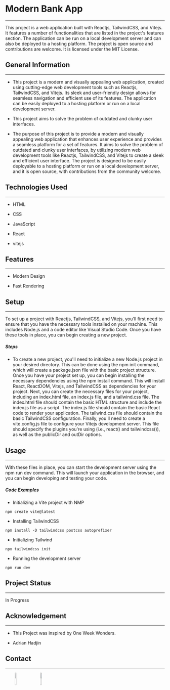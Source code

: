 <h1>Modern Bank App</h1>
<hr><p>This project is a web application built with Reactjs, TailwindCSS, and Vitejs. It features a number of functionalities that are listed in the project's features section. The application can be run on a local development server and can also be deployed to a hosting platform. The project is open source and contributions are welcome. It is licensed under the MIT License.</p><h2>General Information</h2>
<hr><ul>
<li>This project is a modern and visually appealing web application, created using cutting-edge web development tools such as Reactjs, TailwindCSS, and Vitejs. Its sleek and user-friendly design allows for seamless navigation and efficient use of its features. The application can be easily deployed to a hosting platform or run on a local development server.</li>
</ul><ul>
<li>This project aims to solve the problem of outdated and clunky user interfaces.</li>
</ul><ul>
<li>The purpose of this project is to provide a modern and visually appealing web application that enhances user experience and provides a seamless platform for a set of features. It aims to solve the problem of outdated and clunky user interfaces, by utilizing modern web development tools like Reactjs, TailwindCSS, and Vitejs to create a sleek and efficient user interface. The project is designed to be easily deployable to a hosting platform or run on a local development server, and it is open source, with contributions from the community welcome.</li>
</ul><h2>Technologies Used</h2>
<hr><ul>
<li>HTML</li>
</ul><ul>
<li>CSS</li>
</ul><ul>
<li>JavaScript</li>
</ul><ul>
<li>React</li>
</ul><ul>
<li>vitejs</li>
</ul><h2>Features</h2>
<hr><ul>
<li>Modern Design</li>
</ul><ul>
<li>Fast Rendering</li>
</ul><h2>Setup</h2>
<hr><p>To set up a project with Reactjs, TailwindCSS, and Vitejs, you'll first need to ensure that you have the necessary tools installed on your machine. This includes Node.js and a code editor like Visual Studio Code. Once you have these tools in place, you can begin creating a new project.</p><h5>Steps</h5><ul>
<li>To create a new project, you'll need to initialize a new Node.js project in your desired directory. This can be done using the npm init command, which will create a package.json file with the basic project structure.  Once you have your project set up, you can begin installing the necessary dependencies using the npm install command. This will install React, ReactDOM, Vitejs, and TailwindCSS as dependencies for your project.  Next, you can create the necessary files for your project, including an index.html file, an index.js file, and a tailwind.css file. The index.html file should contain the basic HTML structure and include the index.js file as a script. The index.js file should contain the basic React code to render your application. The tailwind.css file should contain the basic TailwindCSS configuration.  Finally, you'll need to create a vite.config.js file to configure your Vitejs development server. This file should specify the plugins you're using (i.e., react() and tailwindcss()), as well as the publicDir and outDir options.</li>
</ul><h2>Usage</h2>
<hr><p>With these files in place, you can start the development server using the npm run dev command. This will launch your application in the browser, and you can begin developing and testing your code.</p><h5>Code Examples</h5><ul>
<li>Initializing a Vite project with NMP</li>
</ul><p><code>npm create vite@latest</code></p><ul>
<li>Installing TailwindCSS</li>
</ul><p><code>npm install -D tailwindcss postcss autoprefixer </code></p><ul>
<li>Initializing Tailwind</li>
</ul><p><code>npx tailwindcss init</code></p><ul>
<li>Running the development server</li>
</ul><p><code>npm run dev</code></p><h2>Project Status</h2>
<hr><p>In Progress</p><h2>Acknowledgement</h2>
<hr><ul>
<li>This Project was inspired by One Week Wonders.</li>
</ul><ul>
<li>Adrian Hadjin</li>
</ul><h2>Contact</h2>
<hr><p><span style="margin-right: 30px;"></span><a href="https://www.linkedin.com/in/roy-eugene-2a1a361b4/"><img target="_blank" src="https://cdn.jsdelivr.net/gh/devicons/devicon/icons/linkedin/linkedin-original.svg" style="width: 10%;"></a><span style="margin-right: 30px;"></span><a href="https://github.com/roy-eugene049"><img target="_blank" src="https://cdn.jsdelivr.net/gh/devicons/devicon/icons/github/github-original.svg" style="width: 10%;"></a></p>